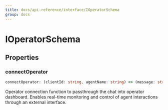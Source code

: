 ```yaml
---
title: docs/api-reference/interface/IOperatorSchema
group: docs
---
```


# IOperatorSchema

## Properties

### connectOperator

```ts
connectOperator: (clientId: string, agentName: string) => (message: string, next: (answer: string) => void) => DisposeFn$2
```

Operator connection function to passthrough the chat into operator dashboard.
Enables real-time monitoring and control of agent interactions through an external interface.
